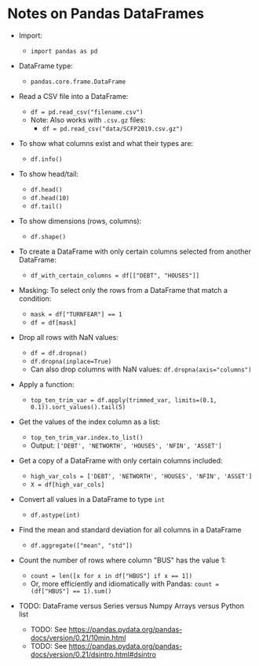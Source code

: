 # Notes on Pandas DataFrames

* Import:
  * `import pandas as pd`

* DataFrame type:
  * `pandas.core.frame.DataFrame`

* Read a CSV file into a DataFrame:
  * `df = pd.read_csv("filename.csv")`
  * Note: Also works with `.csv.gz` files:
    * `df = pd.read_csv("data/SCFP2019.csv.gz")`
  
* To show what columns exist and what their types are:
  * `df.info()`

* To show head/tail:
  * `df.head()`
  * `df.head(10)`
  * `df.tail()`

* To show dimensions (rows, columns):
  * `df.shape()`

* To create a DataFrame with only certain columns selected from another DataFrame:
  * `df_with_certain_columns = df[["DEBT", "HOUSES"]]`

* Masking: To select only the rows from a DataFrame that match a condition:
  * `mask = df["TURNFEAR"] == 1`
  * `df = df[mask]`

* Drop all rows with NaN values:
  * `df = df.dropna()`
  * `df.dropna(inplace=True)`
  * Can also drop columns with NaN values: `df.dropna(axis="columns")`

* Apply a function:
  * `top_ten_trim_var = df.apply(trimmed_var, limits=(0.1, 0.1)).sort_values().tail(5)`

* Get the values of the index column as a list:
  * `top_ten_trim_var.index.to_list()`
  * Output: `['DEBT', 'NETWORTH', 'HOUSES', 'NFIN', 'ASSET']`

* Get a copy of a DataFrame with only certain columns included:
  * `high_var_cols = ['DEBT', 'NETWORTH', 'HOUSES', 'NFIN', 'ASSET']`
  * `X = df[high_var_cols]`

* Convert all values in a DataFrame to type `int`
  * `df.astype(int)`

* Find the mean and standard deviation for all columns in a DataFrame
  * `df.aggregate(["mean", "std"])`

* Count the number of rows where column "BUS" has the value 1:
  * `count = len([x for x in df["HBUS"] if x == 1])`
  * Or, more efficiently and idiomatically with Pandas: `count = (df["HBUS"] == 1).sum()`





* TODO: DataFrame versus Series versus Numpy Arrays versus Python list
  * TODO: See https://pandas.pydata.org/pandas-docs/version/0.21/10min.html
  * TODO: See https://pandas.pydata.org/pandas-docs/version/0.21/dsintro.html#dsintro
  





